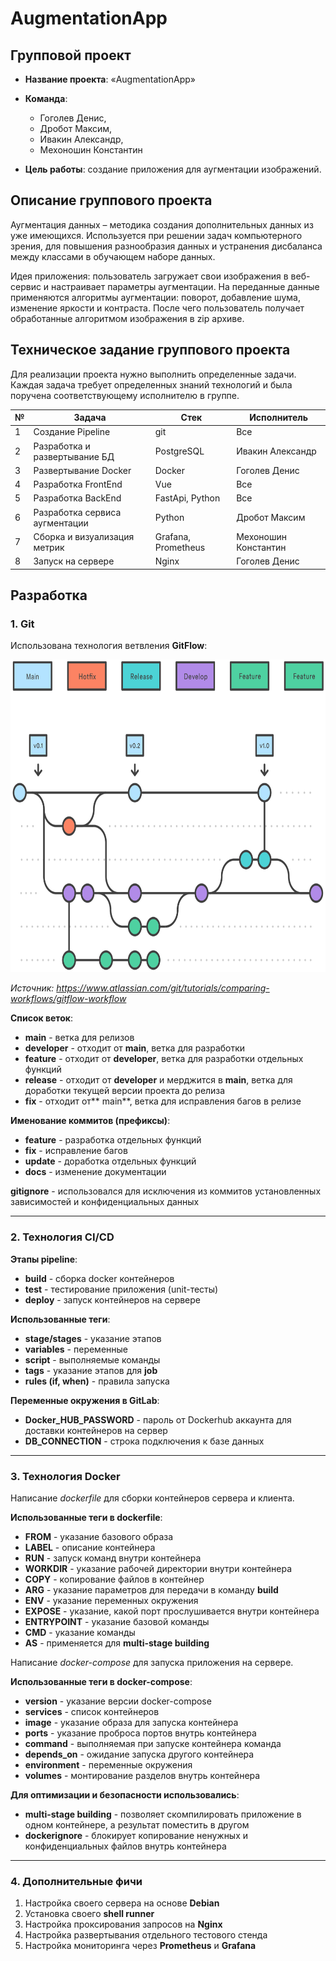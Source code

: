 # AugmentationApp

## Групповой проект

- **Название проекта**: «AugmentationApp»

- **Команда**: 
    - Гоголев Денис, 
    - Дробот Максим, 
    - Ивакин Александр, 
    - Мехоношин Константин
- **Цель работы**: создание приложения для аугментации изображений.

## Описание группового проекта

Аугментация данных – методика создания дополнительных данных из уже имеющихся. Используется при решении задач компьютерного зрения, для повышения разнообразия данных и устранения дисбаланса между классами в обучающем наборе данных. 

Идея приложения: пользователь загружает свои изображения в веб-сервис и настраивает параметры аугментации. На переданные данные применяются алгоритмы аугментации: поворот, добавление шума, изменение яркости и контраста. После чего пользователь получает обработанные алгоритмом изображения в zip архиве.

## Техническое задание группового проекта

Для реализации проекта нужно выполнить определенные задачи. Каждая задача требует определенных знаний технологий и была поручена соответствующему исполнителю в группе.

| №   | Задача                          | Стек                | Исполнитель           |
| --- | ------------------------------- | ------------------- | --------------------- |
|  1  | Создание Pipeline               | git                 | Все                   |
|  2  | Разработка и развертывание БД   | PostgreSQL          | Ивакин Александр      |
|  3  | Развертывание Docker            | Docker              | Гоголев Денис         |
|  4  | Разработка FrontEnd             | Vue                 | Все                   |
|  5  | Разработка BackEnd              | FastApi, Python     | Все                   |
|  6  | Разработка сервиса аугментации  | Python              | Дробот Максим         |
|  7  | Сборка и визуализация метрик    | Grafana, Prometheus | Мехоношин Константин  |
|  8  | Запуск на сервере               | Nginx               | Гоголев Денис         |

## Разработка
### 1. Git
Использована технология ветвления **GitFlow**:

 <img src="/images/04_Hotfix_branches.svg" width="600" height="500"> 

*Источник: https://www.atlassian.com/git/tutorials/comparing-workflows/gitflow-workflow*

**Список веток**:
- **main** - ветка для релизов
- **developer** - отходит от **main**, ветка для разработки
- **feature** - отходит от **developer**, ветка для разработки отдельных функций
- **release** - отходит от **developer** и мерджится в **main**, ветка для доработки текущей версии проекта до релиза
- **fix** - отходит от** main**, ветка для исправления багов в релизе

**Именование коммитов (префиксы)**:
- **feature** - разработка отдельных функций
- **fix** - исправление багов
- **update** - доработка отдельных функций
- **docs** - изменение документации

**gitignore** - использовался для исключения из коммитов установленных зависимостей и конфиденциальных данных

---
### 2. Технология CI/CD
**Этапы pipeline**:
- **build** - сборка docker контейнеров
- **test** - тестирование приложения (unit-тесты)
- **deploy** - запуск контейнеров на сервере

**Использованные теги**:
- **stage/stages** - указание этапов 
- **variables** - переменные
- **script** - выполняемые команды
- **tags** - указание этапов для **job**
- **rules (if, when)** - правила запуска

**Переменные окружения в GitLab**:
- **Docker_HUB_PASSWORD** - пароль от Dockerhub аккаунта для доставки контейнеров на сервер
- **DB_CONNECTION** - строка подключения к базе данных

---
### 3. Технология Docker
Написание *dockerfile* для сборки контейнеров сервера и клиента.

**Использованные теги в dockerfile**:
- **FROM** - указание базового образа
- **LABEL** - описание контейнера
- **RUN** - запуск команд внутри контейнера
- **WORKDIR** - указание рабочей директории внутри контейнера
- **COPY** - копирование файлов в контейнер
- **ARG** - указание параметров для передачи в команду **build**
- **ENV** - указание переменных окружения
- **EXPOSE** - указание, какой порт прослушивается внутри контейнера
- **ENTRYPOINT** - указание базовой команды
- **CMD** - указание команды
- **AS** - применяется для **multi-stage building**

Написание *docker-compose* для запуска приложения на сервере.

**Использованные теги в docker-compose**:
- **version** - указание версии docker-compose
- **services** - список контейнеров
- **image** - указание образа для запуска контейнера
- **ports** - указание проброса портов внутрь контейнера
- **command** - выполняемая при запуске контейнера команда
- **depends_on** - ожидание запуска другого контейнера
- **environment** - переменные окружения
- **volumes** - монтирование разделов внутрь контейнера

**Для оптимизации и безопасности использовались**:
- **multi-stage building** - позволяет скомпилировать приложение в одном контейнере, а результат поместить в другом
- **dockerignore** - блокирует копирование ненужных и конфиденциальных файлов внутрь контейнера

---
### 4. Дополнительные фичи
1. Настройка своего сервера на основе **Debian**
2. Установка своего **shell runner**
3. Настройка проксирования запросов на **Nginx**
4. Настройка развертывания отдельного тестового стенда
5. Настройка мониторинга через **Prometheus** и **Grafana**
